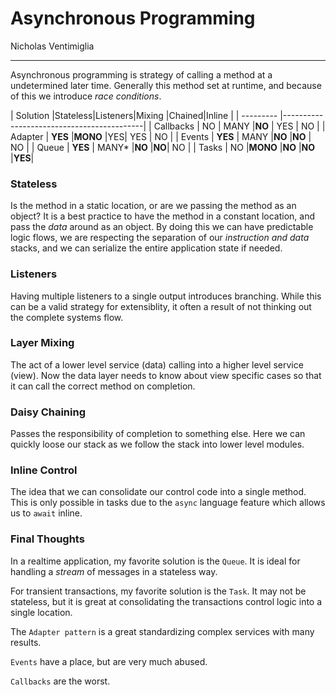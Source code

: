 # Asynchronous Programming
Nicholas Ventimiglia
___

Asynchronous programming is strategy of calling a method at a undetermined later time. Generally this method set at runtime, and because of this we introduce *race conditions*.


| Solution  |Stateless|Listeners|Mixing |Chained|Inline |
| --------- |-------------------------------------------|
| Callbacks | NO      | MANY    |**NO** | YES   | NO    |
| Adapter   | **YES** |**MONO** |YES| YES   | NO    |
| Events    | **YES** | MANY    |**NO** |**NO** | NO    |
| Queue     | **YES** | MANY*    |**NO** |**NO**| NO    |
| Tasks     | NO      |**MONO** |**NO** |**NO** |**YES**|


### Stateless
Is the method in a static location, or are we passing the method as an object? It is a best practice to have the method in a constant location, and pass the *data* around as an object. By doing this we can have predictable logic flows, we are respecting the separation of our *instruction and data* stacks, and we can serialize the entire application state if needed.

### Listeners
Having multiple listeners to a single output introduces branching. While this can be a valid strategy for extensiblity, it often a result of not thinking out the complete systems flow. 
 

### Layer Mixing
The act of a lower level service (data) calling into a higher level service (view). Now the data layer needs to know about view specific cases so that it can call the correct method on completion. 

### Daisy Chaining
Passes the responsibility of completion to something else. Here we can quickly loose our stack as we follow the stack into lower level modules.

### Inline Control
The idea that we can consolidate our control code into a single method. This is only possible in tasks due to the `async` language feature which allows us to `await` inline.

### Final Thoughts
In a realtime application, my favorite solution is the `Queue`. It is ideal for handling a *stream* of messages in a stateless way.

For transient transactions, my favorite solution is the `Task`. It may not be stateless, but it is great at consolidating the transactions control logic into a single location.

The `Adapter pattern` is a great standardizing complex services with many results.

`Events` have a place, but are very much abused.

`Callbacks` are the worst.